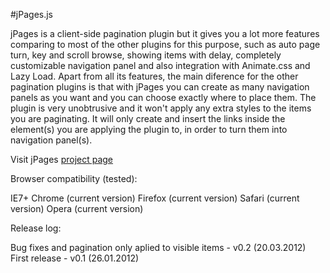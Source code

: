 #jPages.js

jPages is a client-side pagination plugin but it gives you a lot more features comparing to most of the other plugins for this purpose, such as auto page turn, key and scroll browse, showing items with delay, completely customizable navigation panel and also integration with Animate.css and Lazy Load.
Apart from all its features, the main diference for the other pagination plugins is that with jPages you can create as many navigation panels as you want and you can choose exactly where to place them.
The plugin is very unobtrusive and it won't apply any extra styles to the items you are paginating. It will only create and insert the links inside the element(s) you are applying the plugin to, in order to turn them into navigation panel(s).

Visit jPages [project page](http://luis-almeida.github.com/jPages/)



Browser compatibility (tested):

IE7+ 
Chrome (current version) 
Firefox (current version) 
Safari (current version) 
Opera (current version)



Release log:

Bug fixes and pagination only aplied to visible items - v0.2 (20.03.2012)
First release - v0.1 (26.01.2012)
